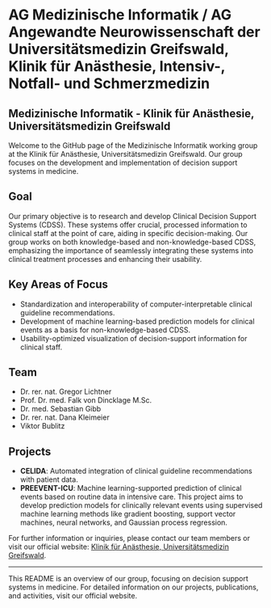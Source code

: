 # AG Medizinische Informatik / AG Angewandte Neurowissenschaft der Universitätsmedizin Greifswald, Klinik für Anästhesie, Intensiv-, Notfall- und Schmerzmedizin 

## Medizinische Informatik - Klinik für Anästhesie, Universitätsmedizin Greifswald

Welcome to the GitHub page of the Medizinische Informatik working group at the Klinik für Anästhesie, Universitätsmedizin Greifswald. Our group focuses on the development and implementation of decision support systems in medicine.

## Goal

Our primary objective is to research and develop Clinical Decision Support Systems (CDSS). These systems offer crucial, processed information to clinical staff at the point of care, aiding in specific decision-making. Our group works on both knowledge-based and non-knowledge-based CDSS, emphasizing the importance of seamlessly integrating these systems into clinical treatment processes and enhancing their usability.

## Key Areas of Focus

- Standardization and interoperability of computer-interpretable clinical guideline recommendations.
- Development of machine learning-based prediction models for clinical events as a basis for non-knowledge-based CDSS.
- Usability-optimized visualization of decision-support information for clinical staff.

## Team

- Dr. rer. nat. Gregor Lichtner
- Prof. Dr. med. Falk von Dincklage M.Sc.
- Dr. med. Sebastian Gibb
- Dr. rer. nat. Dana Kleimeier
- Viktor Bublitz

## Projects

- **CELIDA**: Automated integration of clinical guideline recommendations with patient data.
- **PREEVENT-ICU**: Machine learning-supported prediction of clinical events based on routine data in intensive care. This project aims to develop prediction models for clinically relevant events using supervised machine learning methods like gradient boosting, support vector machines, neural networks, and Gaussian process regression.

For further information or inquiries, please contact our team members or visit our official website: [Klinik für Anästhesie, Universitätsmedizin Greifswald](https://www.medizin.uni-greifswald.de/intensiv/index.php?id=1573).

---

This README is an overview of our group, focusing on decision support systems in medicine. For detailed information on our projects, publications, and activities, visit our official website.
